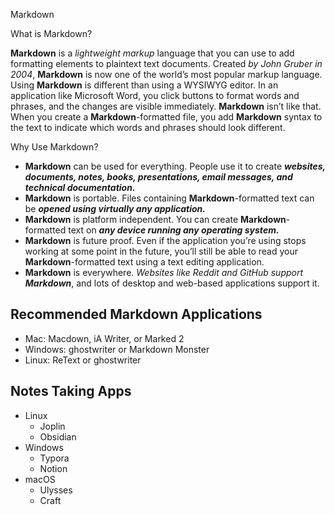 Markdown

What is Markdown?

**Markdown** is a *lightweight markup* language that you can use to add formatting elements to plaintext text documents. 
Created *by John Gruber in 2004*, **Markdown** is now one of the world’s most popular markup language. 
Using **Markdown** is different than using a WYSIWYG editor. In an application like Microsoft Word, you click buttons to format words and phrases, 
and the changes are visible immediately. **Markdown** isn’t like that. When you create a **Markdown**-formatted file, you add **Markdown** syntax to the text to indicate which words and phrases should look different.

Why Use Markdown?

- **Markdown** can be used for everything. People use it to create ***websites, documents, notes, books, presentations, email messages, and technical documentation.***
- **Markdown** is portable. Files containing **Markdown**-formatted text can be ***opened using virtually any application.*** 
- **Markdown** is platform independent. You can create **Markdown**-formatted text on ***any device running any operating system.***
- **Markdown** is future proof. Even if the application you’re using stops working at some point in the future, you’ll still be able to read your **Markdown**-formatted text using a text editing application. 
- **Markdown** is everywhere. *Websites like Reddit and GitHub support **Markdown***, and lots of desktop and web-based applications support it.
## Recommended Markdown Applications
- Mac: Macdown, iA Writer, or Marked 2
- Windows: ghostwriter or Markdown Monster
- Linux: ReText or ghostwriter
## Notes Taking Apps
- Linux
  - Joplin
  - Obsidian
- Windows
  - Typora
  - Notion
- macOS
  - Ulysses
  - Craft